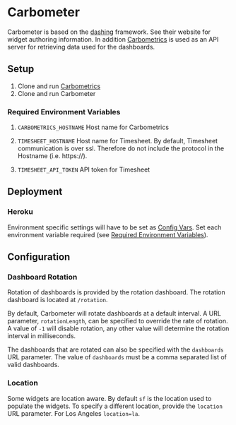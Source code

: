 
# Carbometer
Carbometer is based on the [dashing](http://shopify.github.com/dashing)
framework. See their website for widget authoring information. In
addition [Carbometrics](https://github.com/carbonfive/carbometrics) is
used as an API server for retrieving data used for the dashboards.

## Setup
1. Clone and run
   [Carbometrics](https://github.com/carbonfive/carbometrics)
2. Clone and run Carbometer

### Required Environment Variables
1. `CARBOMETRICS_HOSTNAME`
    Host name for Carbometrics

2. `TIMESHEET_HOSTNAME`
   Host name for Timesheet. By default, Timesheet communication is over ssl. Therefore do not include the protocol in the Hostname (i.e. https://).

3. `TIMESHEET_API_TOKEN`
   API token for Timesheet

## Deployment

### Heroku
Environment specific settings will have to be set as [Config Vars](https://devcenter.heroku.com/articles/config-vars).
Set each environment variable required (see [Required Environment Variables](#required-environment-variables)).

## Configuration

### Dashboard Rotation
Rotation of dashboards is provided by the rotation dashboard. The rotation dashboard is located at `/rotation`.

By default, Carbometer will rotate dashboards at a default interval. A URL parameter, `rotationLength`, can be
specified to override the rate of rotation. A value of `-1` will disable rotation, any other value will determine
the rotation interval in milliseconds.

The dashboards that are rotated can also be specified with the `dashboards` URL parameter. The value of `dashboards`
must be a comma separated list of valid dashboards.

### Location
Some widgets are location aware. By default `sf` is the location used to populate the widgets. To specify a different
location, provide the `location` URL parameter. For Los Angeles `location=la`.
